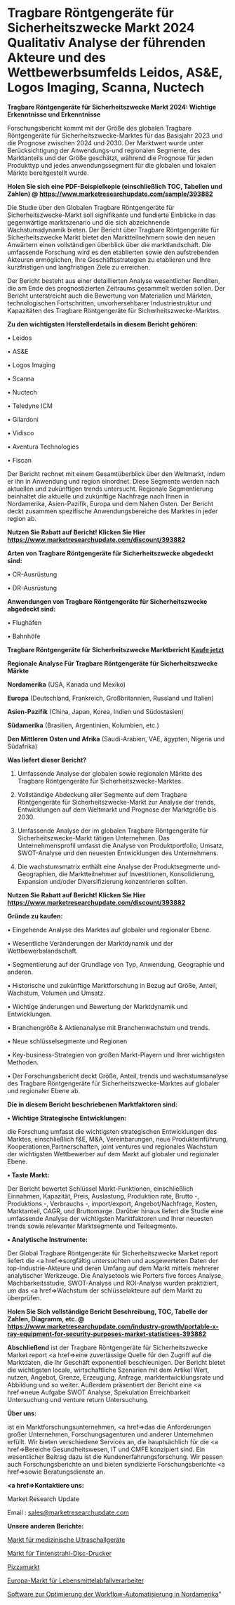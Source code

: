 # Tragbare Röntgengeräte für Sicherheitszwecke Markt 2024 Qualitativ Analyse der führenden Akteure und des Wettbewerbsumfelds Leidos, AS&E, Logos Imaging, Scanna, Nuctech

<strong>Tragbare Röntgengeräte für Sicherheitszwecke Markt 2024: Wichtige Erkenntnisse und Erkenntnisse</strong>

Forschungsbericht kommt mit der Größe des globalen Tragbare Röntgengeräte für Sicherheitszwecke-Marktes für das Basisjahr 2023 und die Prognose zwischen 2024 und 2030. Der Marktwert wurde unter Berücksichtigung der Anwendungs-und regionalen Segmente, des Marktanteils und der Größe geschätzt, während die Prognose für jeden Produkttyp und jedes anwendungssegment für die globalen und lokalen Märkte bereitgestellt wurde.

<strong>Holen Sie sich eine PDF-Beispielkopie (einschließlich TOC, Tabellen und Zahlen) @
</strong><strong><a href=https://www.marketresearchupdate.com/sample/393882><strong>https://www.marketresearchupdate.com/sample/393882</u></font></a></strong></strong>

Die Studie über den Globalen Tragbare Röntgengeräte für Sicherheitszwecke-Markt soll signifikante und fundierte Einblicke in das gegenwärtige marktszenario und die sich abzeichnende Wachstumsdynamik bieten. Der Bericht über Tragbare Röntgengeräte für Sicherheitszwecke Markt bietet den Marktteilnehmern sowie den neuen Anwärtern einen vollständigen überblick über die marktlandschaft. Die umfassende Forschung wird es den etablierten sowie den aufstrebenden Akteuren ermöglichen, Ihre Geschäftsstrategien zu etablieren und Ihre kurzfristigen und langfristigen Ziele zu erreichen.

Der Bericht besteht aus einer detaillierten Analyse wesentlicher Renditen, die am Ende des prognostizierten Zeitraums gesammelt werden sollen. Der Bericht unterstreicht auch die Bewertung von Materialien und Märkten, technologischen Fortschritten, unvorhersehbarer Industriestruktur und Kapazitäten des Tragbare Röntgengeräte für Sicherheitszwecke-Marktes.

<strong>Zu den wichtigsten Herstellerdetails in diesem Bericht gehören:</strong>

• Leidos

• AS&E

• Logos Imaging

• Scanna

• Nuctech

• Teledyne ICM

• Gilardoni

• Vidisco

• Aventura Technologies

• Fiscan

Der Bericht rechnet mit einem Gesamtüberblick über den Weltmarkt, indem er ihn in Anwendung und region einordnet. Diese Segmente werden nach aktuellen und zukünftigen trends untersucht. Regionale Segmentierung beinhaltet die aktuelle und zukünftige Nachfrage nach Ihnen in Nordamerika, Asien-Pazifik, Europa und dem Nahen Osten. Der Bericht deckt zusammen spezifische Anwendungsbereiche des Marktes in jeder region ab.

<strong>Nutzen Sie Rabatt auf Bericht! Klicken Sie Hier
</strong><strong><a href=https://www.marketresearchupdate.com/discount/393882>https://www.marketresearchupdate.com/discount/393882</b></u></font></strong></a>

<strong>Arten von Tragbare Röntgengeräte für Sicherheitszwecke abgedeckt sind:</strong>

• CR-Ausrüstung

• DR-Ausrüstung

<strong>Anwendungen von Tragbare Röntgengeräte für Sicherheitszwecke abgedeckt sind:</strong>

• Flughäfen

• Bahnhöfe

<strong>Tragbare Röntgengeräte für Sicherheitszwecke Marktbericht <a href=https://www.marketresearchupdate.com/buynow/393882>Kaufe jetzt</a></strong>

<strong>Regionale Analyse Für Tragbare Röntgengeräte für Sicherheitszwecke Märkte</strong>

<strong>Nordamerika</strong> (USA, Kanada und Mexiko)

<strong>Europa</strong> (Deutschland, Frankreich, Großbritannien, Russland und Italien)

<strong>Asien-Pazifik</strong> (China, Japan, Korea, Indien und Südostasien)

<strong>Südamerika</strong> (Brasilien, Argentinien, Kolumbien, etc.)

<strong>Den Mittleren</strong> <strong>Osten und Afrika</strong> (Saudi-Arabien, VAE, ägypten, Nigeria und Südafrika)

<strong>Was liefert dieser Bericht?</strong>

1. Umfassende Analyse der globalen sowie regionalen Märkte des Tragbare Röntgengeräte für Sicherheitszwecke-Marktes.

2. Vollständige Abdeckung aller Segmente auf dem Tragbare Röntgengeräte für Sicherheitszwecke-Markt zur Analyse der trends, Entwicklungen auf dem Weltmarkt und Prognose der Marktgröße bis 2030.

3. Umfassende Analyse der im globalen Tragbare Röntgengeräte für Sicherheitszwecke-Markt tätigen Unternehmen. Das Unternehmensprofil umfasst die Analyse von Produktportfolio, Umsatz, SWOT-Analyse und den neuesten Entwicklungen des Unternehmens.

4. Die wachstumsmatrix enthält eine Analyse der Produktsegmente und-Geographien, die Marktteilnehmer auf Investitionen, Konsolidierung, Expansion und/oder Diversifizierung konzentrieren sollten.

<strong>Nutzen Sie Rabatt auf Bericht! Klicken Sie Hier
</strong><strong><a href=https://www.marketresearchupdate.com/discount/393882>https://www.marketresearchupdate.com/discount/393882</b></u></font></strong></a>

<strong>Gründe zu kaufen:</strong>

• Eingehende Analyse des Marktes auf globaler und regionaler Ebene.

• Wesentliche Veränderungen der Marktdynamik und der Wettbewerbslandschaft.

• Segmentierung auf der Grundlage von Typ, Anwendung, Geographie und anderen.

• Historische und zukünftige Marktforschung in Bezug auf Größe, Anteil, Wachstum, Volumen und Umsatz.

• Wichtige änderungen und Bewertung der Marktdynamik und Entwicklungen.

• Branchengröße &amp; Aktienanalyse mit Branchenwachstum und trends.

• Neue schlüsselsegmente und Regionen

• Key-business-Strategien von großen Markt-Playern und Ihrer wichtigsten Methoden.

• Der Forschungsbericht deckt Größe, Anteil, trends und wachstumsanalyse des Tragbare Röntgengeräte für Sicherheitszwecke-Marktes auf globaler und regionaler Ebene ab.

<strong>Die in diesem Bericht beschriebenen Marktfaktoren sind:</strong>

<strong>• Wichtige Strategische Entwicklungen:</strong>

die Forschung umfasst die wichtigsten strategischen Entwicklungen des Marktes, einschließlich f&amp;E, M&amp;A, Vereinbarungen, neue Produkteinführung, Kooperationen,Partnerschaften, joint ventures und regionales Wachstum der wichtigsten Wettbewerber auf dem Markt auf globaler und regionaler Ebene.

<strong>• Taste Markt:</strong>

Der Bericht bewertet Schlüssel Markt-Funktionen, einschließlich Einnahmen, Kapazität, Preis, Auslastung, Produktion rate, Brutto -, Produktions -, Verbrauchs -, import/export, Angebot/Nachfrage, Kosten, Marktanteil, CAGR, und Bruttomarge. Darüber hinaus liefert die Studie eine umfassende Analyse der wichtigsten Marktfaktoren und Ihrer neuesten trends sowie relevanter Marktsegmente und Teilsegmente.

<strong>• Analytische Instrumente:</strong>

Der Global Tragbare Röntgengeräte für Sicherheitszwecke Market report liefert die <a href=>sorgf</a>ältig untersuchten und ausgewerteten Daten der top-Industrie-Akteure und deren Umfang auf dem Markt mittels mehrerer analytischer Werkzeuge. Die Analysetools wie Porters five forces Analyse, Machbarkeitsstudie, SWOT-Analyse und ROI-Analyse wurden praktiziert, um das <a href=>Wachstum</a> der schlüsselakteure auf dem Markt zu überprüfen.

<strong>Holen Sie Sich vollständige Bericht Beschreibung, TOC, Tabelle der Zahlen, Diagramm, etc. @ </strong><strong><a href=https://www.marketresearchupdate.com/industry-growth/portable-x-ray-equipment-for-security-purposes-market-statistices-393882>https://www.marketresearchupdate.com/industry-growth/portable-x-ray-equipment-for-security-purposes-market-statistices-393882</a></font></strong>

<strong>Abschließend</strong> ist der Tragbare Röntgengeräte für Sicherheitszwecke Market report <a href=>eine</a> zuverlässige Quelle für den Zugriff auf die Marktdaten, die Ihr Geschäft exponentiell beschleunigen. Der Bericht bietet die wichtigsten locale, wirtschaftliche Szenarien mit dem Artikel Wert, nutzen, Angebot, Grenze, Erzeugung, Anfrage, marktentwicklungsrate und Abbildung und so weiter. Außerdem präsentiert der Bericht eine <a href=>neue</a> Aufgabe SWOT Analyse, Spekulation Erreichbarkeit Untersuchung und venture return Untersuchung.

<strong>Über uns:</strong>

 ist ein Marktforschungsunternehmen, <a href=>das</a> die Anforderungen großer Unternehmen, Forschungsagenturen und anderer Unternehmen erfüllt. Wir bieten verschiedene Services an, die hauptsächlich für die <a href=>Bereiche</a> Gesundheitswesen, IT und CMFE konzipiert sind. Ein wesentlicher Beitrag dazu ist die Kundenerfahrungsforschung. Wir passen auch Forschungsberichte an und bieten syndizierte Forschungsberichte <a href=>sowie</a> Beratungsdienste an.

<strong><a href=>Kontaktiere uns:</a></strong>

Market Research Update

Email : sales@marketresearchupdate.com

<strong>Unsere anderen Berichte:</strong>

<a href=https://www.linkedin.com/pulse/medical-ultrasonography-equipment-market-size>Markt für medizinische Ultraschallgeräte</a>

<a href=https://www.linkedin.com/pulse/inkjet-disc-printers-market-2023-remarking>Markt für Tintenstrahl-Disc-Drucker</a>

<a href=https://www.linkedin.com/pulse/pizzas-market-research-report-reveals-explosive>Pizzamarkt</a>

<a href=https://www.linkedin.com/pulse/europe-food-waste-processor-market-advancing-growth-globally>Europa-Markt für Lebensmittelabfallverarbeiter</a>

<a href=https://www.linkedin.com/pulse/north-america-workflow-automation-optimization-software>Software zur Optimierung der Workflow-Automatisierung in Nordamerika</a>"
